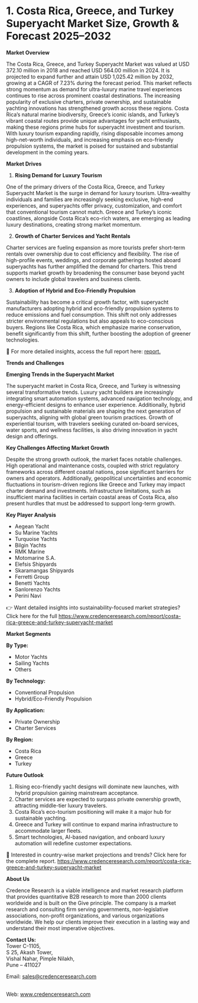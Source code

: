 # 1.	Costa Rica, Greece, and Turkey Superyacht Market Size, Growth & Forecast 2025–2032


<p><strong>Market Overview</strong></p>
<p>The Costa Rica, Greece, and Turkey Superyacht Market was valued at USD 372.10 million in 2018 and reached USD 564.00 million in 2024. It is projected to expand further and attain USD 1,025.42 million by 2032, growing at a CAGR of 7.23% during the forecast period. This market reflects strong momentum as demand for ultra-luxury marine travel experiences continues to rise across prominent coastal destinations. The increasing popularity of exclusive charters, private ownership, and sustainable yachting innovations has strengthened growth across these regions. Costa Rica&rsquo;s natural marine biodiversity, Greece&rsquo;s iconic islands, and Turkey&rsquo;s vibrant coastal routes provide unique advantages for yacht enthusiasts, making these regions prime hubs for superyacht investment and tourism. With luxury tourism expanding rapidly, rising disposable incomes among high-net-worth individuals, and increasing emphasis on eco-friendly propulsion systems, the market is poised for sustained and substantial development in the coming years.</p>
<p><strong>Market Drives</strong></p>
<ol>
<li><strong> Rising Demand for Luxury Tourism</strong></li>
</ol>
<p>One of the primary drivers of the Costa Rica, Greece, and Turkey Superyacht Market is the surge in demand for luxury tourism. Ultra-wealthy individuals and families are increasingly seeking exclusive, high-end experiences, and superyachts offer privacy, customization, and comfort that conventional tourism cannot match. Greece and Turkey&rsquo;s iconic coastlines, alongside Costa Rica&rsquo;s eco-rich waters, are emerging as leading luxury destinations, creating strong market momentum.</p>
<ol start="2">
<li><strong> Growth of Charter Services and Yacht Rentals</strong></li>
</ol>
<p>Charter services are fueling expansion as more tourists prefer short-term rentals over ownership due to cost efficiency and flexibility. The rise of high-profile events, weddings, and corporate gatherings hosted aboard superyachts has further amplified the demand for charters. This trend supports market growth by broadening the consumer base beyond yacht owners to include global travelers and business clients.</p>
<ol start="3">
<li><strong> Adoption of Hybrid and Eco-Friendly Propulsion</strong></li>
</ol>
<p>Sustainability has become a critical growth factor, with superyacht manufacturers adopting hybrid and eco-friendly propulsion systems to reduce emissions and fuel consumption. This shift not only addresses stricter environmental regulations but also appeals to eco-conscious buyers. Regions like Costa Rica, which emphasize marine conservation, benefit significantly from this shift, further boosting the adoption of greener technologies.</p>
<p>📖 For more detailed insights, access the full report here: <a href="https://www.credenceresearch.com/report/costa-rica-greece-and-turkey-superyacht-market?utm_source=chatgpt.com">report.</a></p>
<p><strong>Trends and Challenges</strong></p>
<p><strong>Emerging Trends in the Superyacht Market</strong></p>
<p>The superyacht market in Costa Rica, Greece, and Turkey is witnessing several transformative trends. Luxury yacht builders are increasingly integrating smart automation systems, advanced navigation technology, and energy-efficient designs to enhance user experience. Additionally, hybrid propulsion and sustainable materials are shaping the next generation of superyachts, aligning with global green tourism practices. Growth of experiential tourism, with travelers seeking curated on-board services, water sports, and wellness facilities, is also driving innovation in yacht design and offerings.</p>
<p><strong>Key Challenges Affecting Market Growth</strong></p>
<p>Despite the strong growth outlook, the market faces notable challenges. High operational and maintenance costs, coupled with strict regulatory frameworks across different coastal nations, pose significant barriers for owners and operators. Additionally, geopolitical uncertainties and economic fluctuations in tourism-driven regions like Greece and Turkey may impact charter demand and investments. Infrastructure limitations, such as insufficient marina facilities in certain coastal areas of Costa Rica, also present hurdles that must be addressed to support long-term growth.</p>
<p><strong>Key Player Analysis</strong></p>
<ul>
<li>Aegean Yacht</li>
<li>Su Marine Yachts</li>
<li>Turquoise Yachts</li>
<li>Bilgin Yachts</li>
<li>RMK Marine</li>
<li>Motomarine S.A.</li>
<li>Elefsis Shipyards</li>
<li>Skaramangas Shipyards</li>
<li>Ferretti Group</li>
<li>Benetti Yachts</li>
<li>Sanlorenzo Yachts</li>
<li>Perini Navi</li>
</ul>
<p>👉 Want detailed insights into sustainability-focused market strategies? Click here for the full <a href="https://www.credenceresearch.com/report/costa-rica-greece-and-turkey-superyacht-market?utm_source=chatgpt.com">https://www.credenceresearch.com/report/costa-rica-greece-and-turkey-superyacht-market</a></p>
<p><strong>Market Segments</strong></p>
<p><strong>By Type:</strong></p>
<ul>
<li>Motor Yachts</li>
<li>Sailing Yachts</li>
<li>Others</li>
</ul>
<p><strong>By Technology:</strong></p>
<ul>
<li>Conventional Propulsion</li>
<li>Hybrid/Eco-Friendly Propulsion</li>
</ul>
<p><strong>By Application:</strong></p>
<ul>
<li>Private Ownership</li>
<li>Charter Services</li>
</ul>
<p><strong>By Region:</strong></p>
<ul>
<li>Costa Rica</li>
<li>Greece</li>
<li>Turkey</li>
</ul>
<p><strong>Future Outlook</strong></p>
<ol>
<li>Rising eco-friendly yacht designs will dominate new launches, with hybrid propulsion gaining mainstream acceptance.</li>
<li>Charter services are expected to surpass private ownership growth, attracting middle-tier luxury travelers.</li>
<li>Costa Rica&rsquo;s eco-tourism positioning will make it a major hub for sustainable yachting.</li>
<li>Greece and Turkey will continue to expand marina infrastructure to accommodate larger fleets.</li>
<li>Smart technologies, AI-based navigation, and onboard luxury automation will redefine customer expectations.</li>
</ol>
<p>📌 Interested in country-wise market projections and trends? Click here for the complete report. <a href="https://www.credenceresearch.com/report/costa-rica-greece-and-turkey-superyacht-market?utm_source=chatgpt.com">https://www.credenceresearch.com/report/costa-rica-greece-and-turkey-superyacht-market</a></p>
<p><strong>About Us</strong></p>
<p>Credence Research is a viable intelligence and market research platform that provides quantitative B2B research to more than 2000 clients worldwide and is built on the Give principle. The company is a market research and consulting firm serving governments, non-legislative associations, non-profit organizations, and various organizations worldwide. We help our clients improve their execution in a lasting way and understand their most imperative objectives.</p>
<p><strong>Contact Us:</strong><br /> Tower C-1105,<br /> S 25, Akash Tower,<br /> Vishal Nahar, Pimple Nilakh,<br /> Pune &ndash; 411027</p>
<p>Email: <a href="mailto:sales@credenceresearch.com">sales@credenceresearch.com</a></p>
<p><br /> Web: <a href="http://www.credenceresearch.com?utm_source=chatgpt.com">www.credenceresearch.com</a></p>
